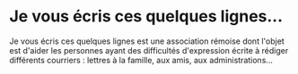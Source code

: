 # Je vous écris ces quelques lignes...

Je vous écris ces quelques lignes est une association rémoise
dont l'objet est d'aider les personnes ayant des difficultés
d'expression écrite à rédiger différents courriers :
lettres à la famille, aux amis, aux administrations...
